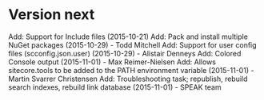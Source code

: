 Version next
============
Add: Support for Include files (2015-10-21)
Add: Pack and install multiple NuGet packages (2015-10-29) - Todd Mitchell
Add: Support for user config files (scconfig.json.user) (2015-10-29) - Alistair Denneys
Add: Colored Console output (2015-11-01) - Max Reimer-Nielsen
Add: Allows sitecore.tools to be added to the PATH environment variable (2015-11-01) - Martin Svarrer Christensen
Add: Troubleshooting task; republish, rebuild search indexes, rebuild link database (2015-11-01) - SPEAK team